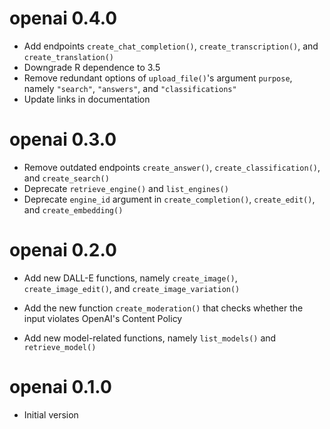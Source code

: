 # openai 0.4.0

* Add endpoints `create_chat_completion()`, `create_transcription()`, and `create_translation()`
* Downgrade R dependence to 3.5
* Remove redundant options of `upload_file()`'s argument `purpose`, namely `"search"`, `"answers"`, and `"classifications"`
* Update links in documentation

# openai 0.3.0

* Remove outdated endpoints `create_answer()`, `create_classification()`, and `create_search()`
* Deprecate `retrieve_engine()` and `list_engines()`
* Deprecate `engine_id` argument in `create_completion()`, `create_edit()`, and `create_embedding()`

# openai 0.2.0

* Add new DALL-E functions, namely `create_image()`, `create_image_edit()`, and `create_image_variation()`

* Add the new function `create_moderation()` that checks whether the input violates OpenAI's Content Policy

* Add new model-related functions, namely `list_models()` and `retrieve_model()`

# openai 0.1.0

* Initial version 
